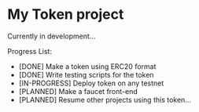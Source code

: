# My Token project

Currently in development...

Progress List:

-   [DONE] Make a token using ERC20 format
-   [DONE] Write testing scripts for the token
-   [IN-PROGRESS] Deploy token on any testnet
-   [PLANNED] Make a faucet front-end
-   [PLANNED] Resume other projects using this token...
